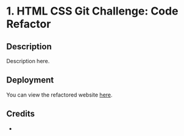 # 1. HTML CSS Git Challenge: Code Refactor

## Description

Description here.

## Deployment

You can view the refactored website [here](https://aidanamato.github.io/horiseon/).

## Credits

* 